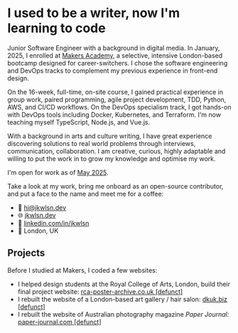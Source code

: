 # I used to be a writer, now I'm learning to code

Junior Software Engineer with a background in digital media. In January, 2025, I enrolled at [Makers Academy](https://github.com/makersacademy), a selective, intensive London-based bootcamp designed for career-switchers. I chose the software engineering and DevOps tracks to complement my previous experience in front-end design.

On the 16-week, full-time, on-site course, I gained practical experience in group work, paired programming, agile project development, TDD, Python, AWS, and CI/CD workflows. On the DevOps specialism track, I got hands-on with DevOps tools including Docker, Kubernetes, and Terraform. I'm now teaching myself TypeScript, Node.js, and Vue.js.

With a background in arts and culture writing, I have great experience discovering solutions to real world problems through interviews, communication, collaboration. I am creative, curious, highly adaptable and willing to put the work in to grow my knowledge and optimise my work.

I'm open for work as of [May 2025](https://calendar.google.com/calendar/render?action=TEMPLATE&dates=20250519%2F20250520&details=%3Col%3E%3Cli%3ECheck%20out%20%3Ca%20href%3D%22https%3A%2F%2Fwww.linkedin.com%2Fin%2Fjkwlsn%22%3Elinkedin.com%2Fin%2Fjkwlsn%3C%2Fa%3E%3C%2Fli%3E%0A%3Cli%3ECheck%20out%20%3Ca%20href%3D%22https%3A%2F%2Fgithub.com%2Fjkwlsn%22%3Egithub.com%2Fjkwlsn%3C%2Fa%3E%3C%2Fli%3E%0A%3Cli%3EEmail%20%3Ca%20href%3D%22mailt%3Ahi%40jkwlsn.dev%22%3Ehi%40jkwlsn.dev%3C%2Fa%3E%3C%2Fli%3E%0A%3Cli%3E%3Cstrong%3EHire%20him%3C%2Fstrong%3E%3C%2Fli%3E%3C%2Fol%3E&text=Jake%20Wilson%20has%20graduated%20from%20Makers%20Software%20Engineering%20and%20DevOps%20Bootcamp%21&location=London%2C%20UK&add=hi@jkwlsn.dev&trp=true&sprop=https%3A%2F%2Fjkwlsn.dev&sprop=name:Jake%20Wilson).

Take a look at my work, bring me onboard as an open-source contributor, and put a face to the name and meet me for a coffee:
- 📧 [hi@jkwlsn.dev](mailto:hi@jkwlsn.dev)
- 🌐 [jkwlsn.dev](https://jkwlsn.dev)
- 🤝 [linkedin.com/in/jkwlsn](https://www.linkedin.com/in/jkwlsn)
- 📍 London, UK

## Projects

Before I studied at Makers, I coded a few websites:
- I helped design students at the Royal College of Arts, London, build their final project website: [rca-poster-archive.co.uk [defunct]](https://github.com/rca-poster-archive/rca-poster-archive/)
- I rebuilt the website of a London-based art gallery / hair salon: [dkuk.biz [defunct]](https://github.com/jkwlsn/dkuk-wp-theme)
- I rebuilt the website of Australian photography magazine _Paper Journal:_ [paper-journal.com [defunct]](https://github.com/Paper-Journal)
